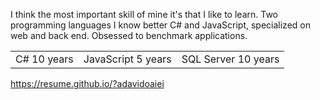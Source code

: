 I think the most important skill of mine it's that I like to learn.
Two programming languages I know better C# and JavaScript, specialized on web and back end.
Obsessed to benchmark applications.
<table>
  <tr>
    <td>C# 10 years</td>
    <td>JavaScript 5 years</td>
    <td>SQL Server 10 years</td>
  </tr>
</table>

https://resume.github.io/?adavidoaiei
